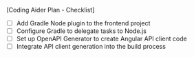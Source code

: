 [Coding Aider Plan - Checklist]

- [ ] Add Gradle Node plugin to the frontend project
- [ ] Configure Gradle to delegate tasks to Node.js
- [ ] Set up OpenAPI Generator to create Angular API client code
- [ ] Integrate API client generation into the build process
